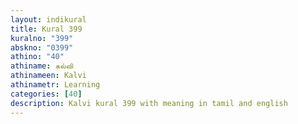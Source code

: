 ```yaml
---
layout: indikural
title: Kural 399
kuralno: "399"
abskno: "0399"
athino: "40"
athiname: கல்வி
athinameen: Kalvi
athinametr: Learning
categories: [40]
description: Kalvi kural 399 with meaning in tamil and english 
---
```


